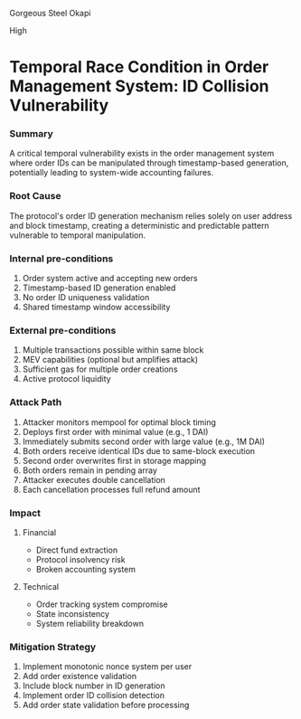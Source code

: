 Gorgeous Steel Okapi

High

# Temporal Race Condition in Order Management System: ID Collision Vulnerability

### Summary

A critical temporal vulnerability exists in the order management system where order IDs can be manipulated through timestamp-based generation, potentially leading to system-wide accounting failures.

### Root Cause

The protocol's order ID generation mechanism relies solely on user address and block timestamp, creating a deterministic and predictable pattern vulnerable to temporal manipulation.

### Internal pre-conditions

1. Order system active and accepting new orders
2. Timestamp-based ID generation enabled
3. No order ID uniqueness validation
4. Shared timestamp window accessibility

### External pre-conditions

1. Multiple transactions possible within same block
2. MEV capabilities (optional but amplifies attack)
3. Sufficient gas for multiple order creations
4. Active protocol liquidity

### Attack Path

1. Attacker monitors mempool for optimal block timing
2. Deploys first order with minimal value (e.g., 1 DAI)
3. Immediately submits second order with large value (e.g., 1M DAI)
4. Both orders receive identical IDs due to same-block execution
5. Second order overwrites first in storage mapping
6. Both orders remain in pending array
7. Attacker executes double cancellation
8. Each cancellation processes full refund amount

### Impact

1. Financial
    
    - Direct fund extraction
    - Protocol insolvency risk
    - Broken accounting system
2. Technical
    
    - Order tracking system compromise
    - State inconsistency
    - System reliability breakdown

### Mitigation Strategy

1. Implement monotonic nonce system per user
2. Add order existence validation
3. Include block number in ID generation
4. Implement order ID collision detection
5. Add order state validation before processing